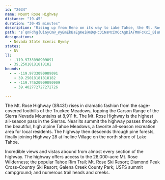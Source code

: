 ```yaml
---
id: "2034"
name: Mount Rose Highway
distance: "19.45"
duration: "30-45 minutes"
description: "Rising up from Reno on its way to Lake Tahoe, the Mt. Rose Highway offers spectacular views of the valleys below."
path: "s`qnFdhg{UiGyCm@_@yBmEkBaEgKei@mDqHcJiNaMcImCcAgDiA{MmFcKcI_B[uFeBeBq@sDs@cGoK_Q{QmA_CuA_KhAeL^iDtGgJpCuD~@{@dSoUvCaIv@yAxB{CpCkCrOiCtCmEsAmFyDaAoFtCgK\\_IfFcD~BaLdEeIhBqa@tC{NfAyI`AgBW_B_AyADsCu@eDcC_AcB_BkEoDeN_D}K{BiDsByA}Dk@iBE_EkAyHwFqGgFaAq@_@WaCwA{CeAgIwC{J}CcBaAu@iAwB_BqIeKkH}JoBuEwF}R_IaRo@i@uCgG}@cDsAgJu@kGWYu@qFoH}NcCqHwA_A{@SiDLmB~CcBpGs@hE?tBh@vFC|Ck@|CcBnB{AN}@OsA{@gGqKoBcAuDj@eI|EwCBi@OmAmEBcCl@iCnBqBjAa@Zc@d@E\\i@R?dEaEZ{@?sCe@iCcBkBsToQaZuE{Am@iC_Dk@kC?}NkBsJ[mEh@iB`AqAxE}@|AoAPoA?oCWgAkA}AaDwCs@_BKyCvAcCrA?lFlBrAOh@_@jBqDVsBAcFe@}@iBsDgCqBiBd@_EhDeAZuCEmBmAi@iAo@kCUsC^kKd@yCSaD_@gBaBwCwBwB{AS{QRwB`@gBbB}@jDo@xKeAtEa@BgBxCQJ{AnDo@~HYpCe@p@{@Kk@w@M_CL{EMcJeAgOSoHRaIl@kCx@gA~Ec@R]BeC]y@]QgBd@}@^}@P}C?}DqAcGcDiAcAgB_Cm@qBMsDzA_F~@gA`C_AbD?hC~@f@t@dBjJn@~@nA?jDoCnAUhKDPcBOcAg@a@cAYeE?kBoAUw@C_A`@eClBiGRkCAwFiA{I?}ClAiUW{GmAyA{Cy@kG?cCRIPmABa@RaK~@{M~@yBjAwBzBgGfJgCfC_Bx@kDDcBo@kAJy@j@{AxBqAfEmCjFgEvCkCt@yFKqBm@eDaCmC{CgJaNoDgC_p@e[{CuB_DwCG[]MmImJCW]KuImIgDgEaAuBMDoBqI}Icq@oA{HaCoPw@uC{V}g@Gq@OCsA}BeIwX?YSMyIg[Yc@qE{O?e@[_@{GiV]g@oFaT_@wCGsDrA_gBRun@e@kMq@sFS?sAeFuQee@QEc@}AaX{q@Ou@QCaDgIiIqTkBuG"
designations:
  - Nevada State Scenic Byway
states:
  - NV
ll:
  - -119.9733090909091
  - 39.25018181818182
bounds:
  - - -119.9733090909091
    - 39.25018181818182
  - - -119.74620909090909
    - 39.402772727272726

---
```


The Mt. Rose Highway (SR431) rises in dramatic fashion from the sage-covered foothills of the Truckee Meadows, topping the Carson Range of the Sierra Nevada Mountains at 8,911 ft.  The Mt. Rose Highway is the highest all-season pass in the Sierras.  Near its summit the highway passes through the beautiful, high alpine Tahoe Meadows, a favorite all-season recreation area for local residents.  The highway then descends through pine forests, finally joining Highway 28 at Incline Village on the north shore of Lake Tahoe.

Incredible views and vistas abound from almost every section of the highway.  The highway offers access to the 28,000-acre Mt. Rose Wilderness; the popular Tahoe Rim Trail; Mt. Rose Ski Resort; Diamond Peak Cross-Country Ski Resort; Galena Creek County Park; USFS summit campground; and numerous trail heads and creeks.
